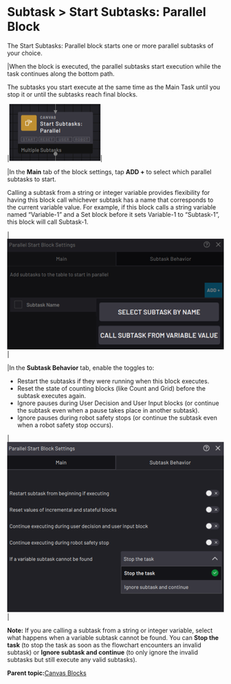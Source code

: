 # Subtask \> Start Subtasks: Parallel Block

The Start Subtasks: Parallel block starts one or more parallel subtasks of your choice.

|When the block is executed, the parallel subtasks start execution while the task continues along the bottom path.

The subtasks you start execute at the same time as the Main Task until you stop it or until the subtasks reach final blocks.

|![](../Images/TaskCanvasBlockGlossary/Canvas-StartSubtaskParallel-Block.png)|

|In the **Main** tab of the block settings, tap **ADD +** to select which parallel subtasks to start.

 Calling a subtask from a string or integer variable provides flexibility for having this block call whichever subtask has a name that corresponds to the current variable value. For example, if this block calls a string variable named “Variable-1” and a Set block before it sets Variable-1 to “Subtask-1”, this block will call Subtask-1.

|![](../Images/TaskCanvasBlockGlossary/Canvas-StartSubtaskParallel-Settings-Main-Add.png)|

|In the **Subtask Behavior** tab, enable the toggles to:

-   Restart the subtasks if they were running when this block executes.
-   Reset the state of counting blocks \(like Count and Grid\) before the subtask executes again.
-   Ignore pauses during User Decision and User Input blocks \(or continue the subtask even when a pause takes place in another subtask\).
-   Ignore pauses during robot safety stops \(or continue the subtask even when a robot safety stop occurs\).

|![](../Images/TaskCanvasBlockGlossary/Canvas-StartSubtaskParallel-Settings-SubtaskBehavior.png)|

**Note:** If you are calling a subtask from a string or integer variable, select what happens when a variable subtask cannot be found. You can **Stop the task** \(to stop the task as soon as the flowchart encounters an invalid subtask\) or **Ignore subtask and continue** \(to only ignore the invalid subtasks but still execute any valid subtasks\).

**Parent topic:**[Canvas Blocks](../TaskCanvasBlockGlossary/Canvas-Overview.md)

